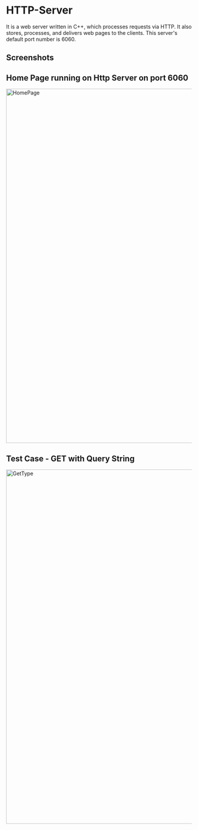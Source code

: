 # HTTP-Server
It is a web server written in C++, which processes requests via HTTP. It also stores, processes, and delivers web pages to the clients. 
This server's default port number is 6060.

## Screenshots
## Home Page running on Http Server on port 6060
<img width="960" alt="HomePage" src="https://user-images.githubusercontent.com/59689534/180621197-00fe625c-c1e6-4d48-a2f7-f36e5cb2a531.PNG">

## Test Case - GET with Query String
<img width="960" alt="GetType" src="https://user-images.githubusercontent.com/59689534/180621238-6545d183-7bb3-43a5-8961-4a076349b672.PNG">



 
